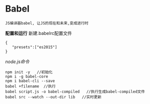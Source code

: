 # Babel

    JS编译器babel, 让JS的现在和未来,变成进行时
    
    
 **配置和运行**
 新建.babelrc配置文件
 ```
{
    "presets":["es2015"]
}
```
*node.js命令*
```
npm init -y   //初始化
npm i -g babel-core
npm i babel-cli --save  
babel +filename  //执行
babel script.js -o babel-compiled   //执行生成babel-compiled文件
babel src --watch --out-dir lib   //实时更新
```


